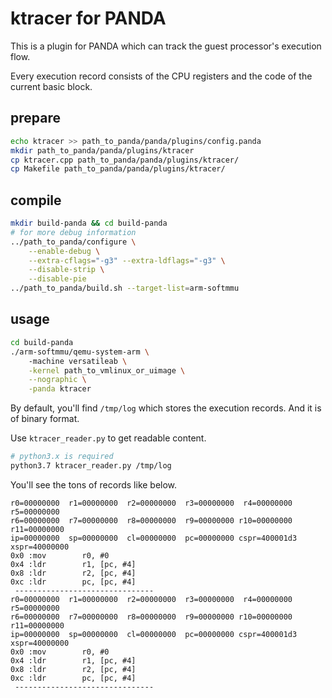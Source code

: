 # ktracer for PANDA

This is a plugin for PANDA which can track the guest processor's execution flow.

Every execution record consists of the CPU registers and the code of the current basic block.

## prepare 

```bash
echo ktracer >> path_to_panda/panda/plugins/config.panda
mkdir path_to_panda/panda/plugins/ktracer
cp ktracer.cpp path_to_panda/panda/plugins/ktracer/
cp Makefile path_to_panda/panda/plugins/ktracer/
```

## compile

```bash
mkdir build-panda && cd build-panda
# for more debug information
../path_to_panda/configure \
    --enable-debug \
    --extra-cflags="-g3" --extra-ldflags="-g3" \
    --disable-strip \
    --disable-pie
../path_to_panda/build.sh --target-list=arm-softmmu
```

## usage

```bash
cd build-panda
./arm-softmmu/qemu-system-arm \ 
    -machine versatileab \
    -kernel path_to_vmlinux_or_uimage \
    --nographic \
    -panda ktracer
```

By default, you'll find `/tmp/log` which stores
the execution records. And it is of binary format.

Use `ktracer_reader.py` to get readable content.

```bash
# python3.x is required
python3.7 ktracer_reader.py /tmp/log
```

You'll see the tons of records like below.

```text
r0=00000000  r1=00000000  r2=00000000  r3=00000000  r4=00000000  r5=00000000
r6=00000000  r7=00000000  r8=00000000  r9=00000000 r10=00000000 r11=00000000
ip=00000000  sp=00000000  cl=00000000  pc=00000000 cspr=400001d3 xspr=40000000
0x0 :mov		r0, #0
0x4 :ldr		r1, [pc, #4]
0x8 :ldr		r2, [pc, #4]
0xc :ldr		pc, [pc, #4]
 -------------------------------
r0=00000000  r1=00000000  r2=00000000  r3=00000000  r4=00000000  r5=00000000
r6=00000000  r7=00000000  r8=00000000  r9=00000000 r10=00000000 r11=00000000
ip=00000000  sp=00000000  cl=00000000  pc=00000000 cspr=400001d3 xspr=40000000
0x0 :mov		r0, #0
0x4 :ldr		r1, [pc, #4]
0x8 :ldr		r2, [pc, #4]
0xc :ldr		pc, [pc, #4]
 -------------------------------
```